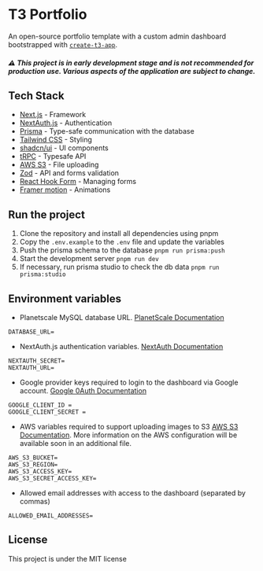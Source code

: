 # T3 Portfolio

An open-source portfolio template with a custom admin dashboard bootstrapped with [`create-t3-app`](https://create.t3.gg/).

##### :warning: This project is in early development stage and is not recommended for production use. Various aspects of the application are subject to change.

## Tech Stack

- [Next.js](https://nextjs.org) - Framework
- [NextAuth.js](https://next-auth.js.org) - Authentication
- [Prisma](https://prisma.io) - Type-safe communication with the database
- [Tailwind CSS](https://tailwindcss.com) - Styling
- [shadcn/ui](https://ui.shadcn.com/) - UI components
- [tRPC](https://trpc.io) - Typesafe API
- [AWS S3](https://aws.amazon.com/s3/) - File uploading
- [Zod](https://zod.dev/) - API and forms validation
- [React Hook Form](https://www.react-hook-form.com/) - Managing forms
- [Framer motion](https://www.framer.com/motion/) - Animations

## Run the project

1. Clone the repository and install all dependencies using pnpm
2. Copy the `.env.example` to the `.env` file and update the variables
3. Push the prisma schema to the database `pnpm run prisma:push`
4. Start the development server `pnpm run dev`
5. If necessary, run prisma studio to check the db data `pnpm run prisma:studio`

## Environment variables

- Planetscale MySQL database URL. [PlanetScale Documentation](https://planetscale.com/docs/concepts/connection-strings)

```
DATABASE_URL=
```

- NextAuth.js authentication variables. [NextAuth Documentation](https://next-auth.js.org/configuration/options#environment-variables)

```
NEXTAUTH_SECRET=
NEXTAUTH_URL=
```

- Google provider keys required to login to the dashboard via Google account. [Google 0Auth Documentation](https://developers.google.com/identity/protocols/oauth2)

```
GOOGLE_CLIENT_ID =
GOOGLE_CLIENT_SECRET =
```

- AWS variables required to support uploading images to S3 [AWS S3 Documentation](https://docs.aws.amazon.com/AmazonS3/latest/userguide/GetStartedWithS3.html). More information on the AWS configuration will be available soon in an additional file.

```
AWS_S3_BUCKET=
AWS_S3_REGION=
AWS_S3_ACCESS_KEY=
AWS_S3_SECRET_ACCESS_KEY=
```

- Allowed email addresses with access to the dashboard (separated by commas)

```
ALLOWED_EMAIL_ADDRESSES=
```

## License

This project is under the MIT license
